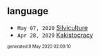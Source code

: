## language

*  <code>May 07, 2020</code> [Silviculture](2020-05-07T10-06-23-silviculture.md)
*  <code>Apr 28, 2020</code> [Kakistocracy](2020-04-28T21-52-07-kakistocracy.md)

<sup><sub>generated 9 May 2020 02:09:10</sub></sup>
